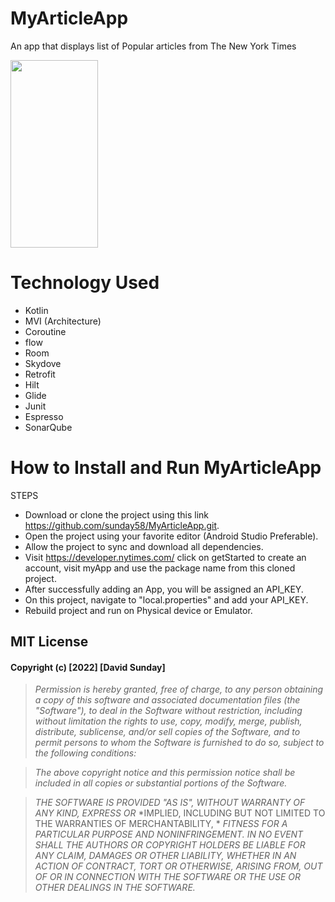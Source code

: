 # MyArticleApp

An app that displays list of Popular articles from The New York Times

<img src="https://user-images.githubusercontent.com/46400048/188281688-30ebbe2f-939b-42a4-ae33-91777fa88b2a.png" width="140" height="300">

# Technology Used
* Kotlin
* MVI (Architecture)
* Coroutine
* flow
* Room
* Skydove
* Retrofit
* Hilt
* Glide
* Junit
* Espresso
* SonarQube


# How to Install and Run MyArticleApp
STEPS
* Download or clone the project using this link https://github.com/sunday58/MyArticleApp.git.
* Open the project using your favorite editor (Android Studio Preferable).
* Allow the project to sync and download all dependencies.
* Visit https://developer.nytimes.com/ click on getStarted to create an account, visit myApp and use the package name from this cloned project. 
* After successfully adding an App, you will be assigned an API_KEY.
* On this project, navigate to "local.properties" and add your API_KEY.
* Rebuild project and run on Physical device or Emulator.

## MIT License

#### Copyright (c) [2022] [David Sunday]

> *Permission is hereby granted, free of charge, to any person obtaining a copy*
> *of this software and associated documentation files (the "Software"), to deal*
> *in the Software without restriction, including without limitation the rights*
> *to use, copy, modify, merge, publish, distribute, sublicense, and/or sell*
>*copies of the Software, and to permit persons to whom the Software is*
>*furnished to do so, subject to the following conditions:*

> *The above copyright notice and this permission notice shall be included in all*
>*copies or substantial portions of the Software.*

> *THE SOFTWARE IS PROVIDED "AS IS", WITHOUT WARRANTY OF ANY KIND, EXPRESS OR*
> *IMPLIED, INCLUDING BUT NOT LIMITED TO THE WARRANTIES OF MERCHANTABILITY, *
> *FITNESS FOR A PARTICULAR PURPOSE AND NONINFRINGEMENT. IN NO EVENT SHALL THE*
> *AUTHORS OR COPYRIGHT HOLDERS BE LIABLE FOR ANY CLAIM, DAMAGES OR OTHER*
> *LIABILITY, WHETHER IN AN ACTION OF CONTRACT, TORT OR OTHERWISE, ARISING FROM,*
> *OUT OF OR IN CONNECTION WITH THE SOFTWARE OR THE USE OR OTHER DEALINGS IN THE*
> *SOFTWARE.*
